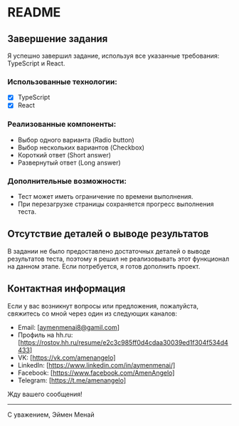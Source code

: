 # README

## Завершение задания

Я успешно завершил задание, используя все указанные требования: TypeScript и React.

### Использованные технологии:

- [x] TypeScript
- [x] React

### Реализованные компоненты:

- Выбор одного варианта (Radio button)
- Выбор нескольких вариантов (Checkbox)
- Короткий ответ (Short answer)
- Развернутый ответ (Long answer)

### Дополнительные возможности:

- Тест может иметь ограничение по времени выполнения.
- При перезагрузке страницы сохраняется прогресс выполнения теста.

## Отсутствие деталей о выводе результатов

В задании не было предоставлено достаточных деталей о выводе результатов теста, поэтому я решил не реализовывать этот функционал на данном этапе. Если потребуется, я готов дополнить проект.

## Контактная информация

Если у вас возникнут вопросы или предложения, пожалуйста, свяжитесь со мной через один из следующих каналов:

- Email: [aymenmenai8@gamil.com]
- Профиль на hh.ru: [https://rostov.hh.ru/resume/e2c3c985ff0d4cdaa30039ed1f304f534d4433]
- VK: [https://vk.com/amenangelo]
- LinkedIn: [https://www.linkedin.com/in/aymenmenai/]
- Facebook: [https://www.facebook.com/AmenAngelo]
- Telegram: [https://t.me/amenangelo]

Жду вашего сообщения!

---

С уважением, Эймен Менай
